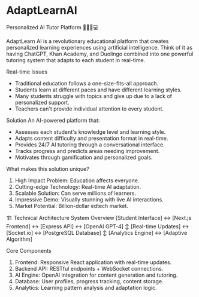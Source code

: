 # AdaptLearnAI
Personalized AI Tutor Platform 👨🏽‍💻💻

AdaptLearn AI is a revolutionary educational platform that creates personalized learning experiences using artificial intelligence. Think of it as having ChatGPT, Khan Academy, and Duolingo combined into one powerful tutoring system that adapts to each student in real-time.

Real-time Issues
- Traditional education follows a one-size-fits-all approach.
- Students learn at different paces and have different learning styles.
- Many students struggle with topics and give up due to a lack of personalized support.
- Teachers can't provide individual attention to every student.

Solution
An AI-powered platform that:
- Assesses each student's knowledge level and learning style.
- Adapts content difficulty and presentation format in real-time.
- Provides 24/7 AI tutoring through a conversational interface.
- Tracks progress and predicts areas needing improvement.
- Motivates through gamification and personalized goals.

What makes this solution unique?
1. High Impact Problem: Education affects everyone.
2. Cutting-edge Technology: Real-time AI adaptation.
3. Scalable Solution: Can serve millions of learners.
4. Impressive Demo: Visually stunning with live AI interactions.
5. Market Potential: Billion-dollar edtech market.

🏗️ Technical Architecture
System Overview
[Student Interface] ↔ [Next.js Frontend] ↔ [Express API] ↔ [OpenAI GPT-4]
                                          ↕
[Real-time Updates] ↔ [Socket.io] ↔ [PostgreSQL Database]
                                          ↕
                    [Analytics Engine] ↔ [Adaptive Algorithm]

Core Components
1. Frontend: Responsive React application with real-time updates.
2. Backend API: RESTful endpoints + WebSocket connections.
3. AI Engine: OpenAI integration for content generation and tutoring.
4. Database: User profiles, progress tracking, content storage.
5. Analytics: Learning pattern analysis and adaptation logic.
